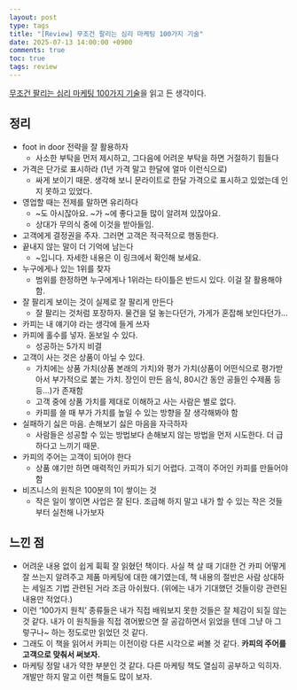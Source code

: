 ```yaml
---
layout: post
type: tags
title: "[Review] 무조건 팔리는 심리 마케팅 100가지 기술"
date: 2025-07-13 14:00:00 +0900
comments: true
toc: true
tags: review
---
```


[무조건 팔리는 심리 마케팅 100가지 기술](https://www.yes24.com/product/goods/118485416)을 읽고 든 생각이다.

## 정리

- foot in door 전략을 잘 활용하자
  - 사소한 부탁을 먼저 제시하고, 그다음에 어려운 부탁을 하면 거절하기 힘들다
- 가격은 단가로 표시하라 (1년 가격 말고 한달에 얼마 이런식으로)
  - 싸게 보이기 때문. 생각해 보니 문라이트로 한달 가격으로 표시하고 있었는데 인지 못하고 있었다.
- 영업할 때는 전제를 말하면 유리하다
  - ~도 아시잖아요. ~가 ~에 좋다고들 많이 알려져 있잖아요.
  - 상대가 무의식 중에 이것을 받아들임.
- 고객에게 결정권을 주자. 그러면 고객은 적극적으로 행동한다.
- 끝내지 않는 말이 더 기억에 남는다
  - \~입니다. 자세한 내용은 이 링크에서 확인해 보세요.
- 누구에게나 있는 1위를 찾자
  - 범위를 한정하면 누구에게나 1위라는 타이틀은 반드시 있다. 이걸 잘 활용해야 함.
- 잘 팔리게 보이는 것이 실제로 잘 팔리게 만든다
  - 잘 팔리는 것처럼 포장하자. 물건을 덜 놓는다던가, 가게가 혼잡해 보인다던가…
- 카피는 내 얘기야 라는 생각에 들게 쓰자
- 카피에 홀수를 넣자. 돋보일 수 있다.
  - 성공하는 5가지 비결
- 고객이 사는 것은 상품이 아닐 수 있다.
  - 가치에는 상품 가치(상품 본래의 가치)와 평가 가치(상품이 어떤식으로 평가받아서 부가적으로 붙는 가치. 장인이 만든 음식, 80시간 동안 공들인 수제품 등등…)가 존재함
  - 고객 중에 상품 가치를 제대로 이해하고 사는 사람은 별로 없다.
  - 카피를 쓸 때 부가 가치를 높일 수 있는 방향을 잘 생각해봐야 함
- 실패하기 싫은 마음. 손해보기 싫은 마음을 자극하자
  - 사람들은 성공할 수 있는 방법보다 손해보지 않는 방법을 먼저 시도한다. 더 급하다고 느끼기 때문.
- 카피의 주어는 고객이 되어야 한다
  - 상품 얘기만 하면 매력적인 카피가 되기 어렵다. 고객이 주어인 카피를 만들어야 함
- 비즈니스의 원칙은 100분의 1이 쌓이는 것
  - 작은 일이 쌓이면 사업은 잘 된다. 조급해 하지 말고 내가 할 수 있는 작은 것들부터 실천해 나가보자

## 느낀 점

- 어려운 내용 없이 쉽게 휙휙 잘 읽혔던 책이다. 사실 책 살 때 기대한 건 카피 어떻게 잘 쓰는지 알려주고 제품 마케팅에 대한 얘기였는데, 책 내용의 절반은 사람 상대하는 세일즈 기법 관련된 거라 조금 아쉬웠다. (위에는 내가 기대했던 것들이랑 관련된 내용만 적었다.)
- 이런 ‘100가지 원칙’ 종류들은 내가 직접 배워보지 못한 것들은 잘 체감이 되질 않는 것 같다. 내가 이 원칙들을 직접 겪어봤으면 잘 공감하면서 읽었을 텐데 그냥 아 그렇구나~ 하는 정도로만 읽었던 것 같다.
- 그래도 이 책을 읽어서 카피는 이전이랑 다른 시각으로 써볼 것 같다. **카피의 주어를 고객으로 맞춰서 써보자.**
- 마케팅 정말 내가 약한 부분인 것 같다. 다른 마케팅 책도 열심히 공부하고 익히자. 개발만 하지 말고 이런 책들도 많이 보자.

